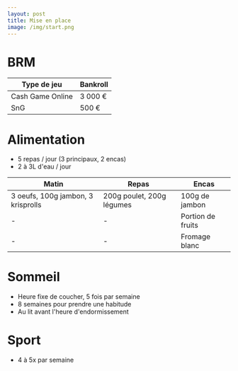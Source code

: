 ```yaml
---
layout: post
title: Mise en place
image: /img/start.png
---
```


# BRM

|Type de jeu|Bankroll|
|-|-|
|Cash Game Online|3 000 €|
|SnG|500 €|

# Alimentation

- 5 repas / jour (3 principaux, 2 encas)
- 2 à 3L d'eau / jour

|Matin|Repas|Encas|
|-|-|-|
|3 oeufs, 100g jambon, 3 krisprolls|200g poulet, 200g légumes|100g de jambon|
|-|-|Portion de fruits|
|-|-|Fromage blanc|

# Sommeil

- Heure fixe de coucher, 5 fois par semaine
- 8 semaines pour prendre une habitude
- Au lit avant l'heure d'endormissement

# Sport

- 4 à 5x par semaine
<!--stackedit_data:
eyJoaXN0b3J5IjpbLTEzNDk5NzM4NDEsLTY1NzE0ODcyMywtMT
Y3MTM4MTY0OCw3MzA5OTgxMTZdfQ==
-->